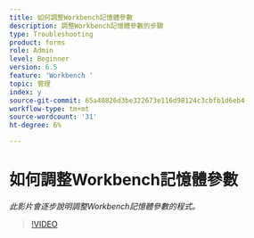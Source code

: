 ```yaml
---
title: 如何調整Workbench記憶體參數
description: 調整Workbench記憶體參數的步驟
type: Troubleshooting
product: forms
role: Admin
level: Beginner
version: 6.5
feature: 'Workbench '
topic: 管理
index: y
source-git-commit: 65a40826d3be322673e116d98124c3cbfb1d6eb4
workflow-type: tm+mt
source-wordcount: '31'
ht-degree: 6%

---
```




# 如何調整Workbench記憶體參數

*此影片會逐步說明調整Workbench記憶體參數的程式。*

>[!VIDEO](https://video.tv.adobe.com/v/335509?quality=9&learn=on)
